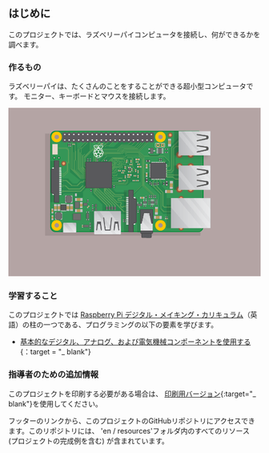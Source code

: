 ## はじめに

このプロジェクトでは、ラズベリーパイコンピュータを接続し、何ができるかを調べます。

### 作るもの

ラズベリーパイは、たくさんのことをすることができる超小型コンピュータです。 モニター、キーボードとマウスを接続します。

![スクリーンショット](images/pi-plug-in.gif)

### 学習すること

このプロジェクトでは [Raspberry Pi デジタル・メイキング・カリキュラム](http://rpf.io/curriculum)（英語）の柱の一つである、プログラミングの以下の要素を学びます。

+ [基本的なデジタル、アナログ、および電気機械コンポーネントを使用する](https://curriculum.raspberrypi.org/physical-computing/creator/){：target = "_ blank"}

### 指導者のための追加情報

このプロジェクトを印刷する必要がある場合は、 [印刷用バージョン](https://projects.raspberrypi.org/en/projects/raspberry-pi-getting-started/print){:target="_ blank"}を使用してください。

フッターのリンクから、このプロジェクトのGitHubリポジトリにアクセスできます。このリポジトリには、 'en / resources'フォルダ内のすべてのリソース (プロジェクトの完成例を含む) が含まれています。